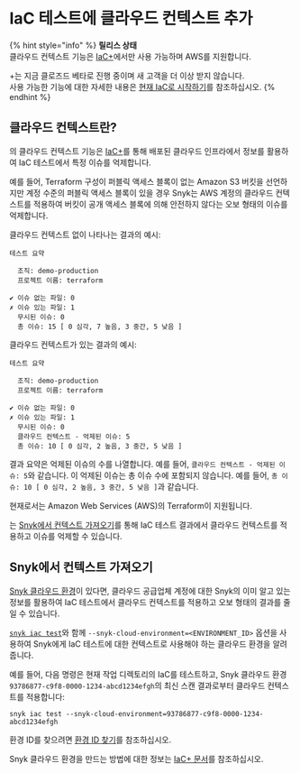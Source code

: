 # IaC 테스트에 클라우드 컨텍스트 추가

{% hint style="info" %}
**릴리스 상태**\
클라우드 컨텍스트 기능은 [IaC+](./)에서만 사용 가능하며 AWS를 지원합니다.

+는 지금 클로즈드 베타로 진행 중이며 새 고객을 더 이상 받지 않습니다.\
사용 가능한 기능에 대한 자세한 내용은 [현재 IaC로 시작하기](https://docs.snyk.io/scan-using-snyk/snyk-iac/getting-started-with-current-iac)를 참조하십시오.
{% endhint %}

## 클라우드 컨텍스트란?

의 클라우드 컨텍스트 기능은 [IaC+](./)를 통해 배포된 클라우드 인프라에서 정보를 활용하여 IaC 테스트에서 특정 이슈를 억제합니다.

예를 들어, Terraform 구성이 퍼블릭 액세스 블록이 없는 Amazon S3 버킷을 선언하지만 계정 수준의 퍼블릭 액세스 블록이 있을 경우 Snyk는 AWS 계정의 클라우드 컨텍스트를 적용하여 버킷이 공개 액세스 블록에 의해 안전하지 않다는 오보 형태의 이슈를 억제합니다.

클라우드 컨텍스트 없이 나타나는 결과의 예시:

```
테스트 요약

  조직: demo-production
  프로젝트 이름: terraform

✔ 이슈 없는 파일: 0
✗ 이슈 있는 파일: 1
  무시된 이슈: 0
  총 이슈: 15 [ 0 심각, 7 높음, 3 중간, 5 낮음 ]
```

클라우드 컨텍스트가 있는 결과의 예시:

```
테스트 요약

  조직: demo-production
  프로젝트 이름: terraform

✔ 이슈 없는 파일: 0
✗ 이슈 있는 파일: 1
  무시된 이슈: 0
  클라우드 컨텍스트 - 억제된 이슈: 5
  총 이슈: 10 [ 0 심각, 2 높음, 3 중간, 5 낮음 ]
```

결과 요약은 억제된 이슈의 수를 나열합니다. 예를 들어, `클라우드 컨텍스트 - 억제된 이슈: 5`와 같습니다. 이 억제된 이슈는 총 이슈 수에 포함되지 않습니다. 예를 들어, `총 이슈: 10 [ 0 심각, 2 높음, 3 중간, 5 낮음 ]`과 같습니다.

현재로서는 Amazon Web Services (AWS)의 Terraform이 지원됩니다.

는 [Snyk에서 컨텍스트 가져오기](add-cloud-context-to-your-iac-tests.md#bringing-context-from-a-snyk-cloud-scan)를 통해 IaC 테스트 결과에서 클라우드 컨텍스트를 적용하고 이슈를 억제할 수 있습니다.

## Snyk에서 컨텍스트 가져오기 <a href="#bringing-context-from-a-snyk-cloud-scan" id="bringing-context-from-a-snyk-cloud-scan"></a>

[Snyk 클라우드 환경](../getting-started-with-iac+-and-cloud-scans/key-concepts-for-iac+-and-cloud.md#environments)이 있다면, 클라우드 공급업체 계정에 대한 Snyk의 이미 알고 있는 정보를 활용하여 IaC 테스트에서 클라우드 컨텍스트를 적용하고 오보 형태의 결과를 줄일 수 있습니다.

[`snyk iac test`](../../../snyk-cli/commands/iac-test.md)와 함께 `--snyk-cloud-environment=<ENVIRONMENT_ID>` 옵션을 사용하여 Snyk에게 IaC 테스트에 대한 컨텍스트로 사용해야 하는 클라우드 환경을 알려줍니다.

예를 들어, 다음 명령은 현재 작업 디렉토리의 IaC를 테스트하고, Snyk 클라우드 환경 `93786877-c9f8-0000-1234-abcd1234efgh`의 최신 스캔 결과로부터 클라우드 컨텍스트를 적용합니다:

```
snyk iac test --snyk-cloud-environment=93786877-c9f8-0000-1234-abcd1234efgh
```

환경 ID를 찾으려면 [환경 ID 찾기](../getting-started-with-iac+-and-cloud-scans/snyk-environments/find-an-environment-id.md)를 참조하십시오.

Snyk 클라우드 환경을 만드는 방법에 대한 정보는 [IaC+ 문서](./)를 참조하십시오.